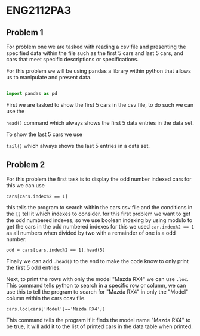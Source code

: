 # ENG2112PA3

## Problem 1 

For problem one we are tasked with reading a csv file and presenting the specified data within the file such as the first 5 cars and last 5 cars, 
and cars that meet specific descriptions or specifications.

For this problem we will be using pandas a library within python that allows us to manipulate and present data.

```python

import pandas as pd
```

First we are tasked to show the first 5 cars in the csv file, to do such we can use the

`head()` command which always shows the first 5 data entries in the data set.

To show the last 5 cars we use

`tail()` which always shows the last 5 entries in a data set.

## Problem 2

For this problem the first task is to display the odd number indexed cars for this we can use

`cars[cars.index%2 == 1]` 

this tells the program to search within the cars csv file and the conditions in the `[]` tell it which indexes to consider.
for this first problem we want to get the odd numbered indexes, so we use boolean indexing by using modulo to get the cars in the odd numbered indexes
for this we used `car.index%2 == 1` as all numbers when divided by two with a remainder of one is a odd number.

`odd = cars[cars.index%2 == 1].head(5)`

Finally we can add `.head()` to the end to make the code know to only print the first 5 odd entries.

Next, to print the rows with only the model "Mazda RX4" we can use `.loc`. This command tells python to search in a specific row or column, we can use this to tell the program
to search for "Mazda RX4" in only the "Model" column within the cars ccsv file.

`cars.loc[cars['Model']=='Mazda RX4'])`

This command tells the program if it finds the model name "Mazda RX4" to be true, it will add it to the list of printed cars in the data table when printed.




